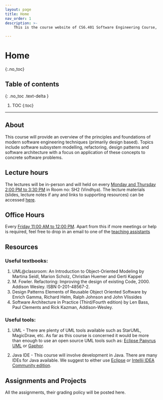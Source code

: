 ```yaml
---
layout: page
title: Home
nav_order: 1
description: >-
    This is the course website of CS6.401 Software Engineering Course, an elective course offered by Software Engineering Research Center, IIIT Hyderabad, India.

---
```


# Home
{:.no_toc}

## Table of contents
{: .no_toc .text-delta }

1. TOC
{:toc}

---

## About

This course will provide an overview of the principles and foundations of modern software engineering techniques (primarily design based). Topics include software subsystem modelling, refactoring, design patterns and software architecture with a focus on application of these concepts to concrete software problems.


## Lecture hours

The lectures will be in-person and will held on every [Monday and Thursday 2:00 PM to 3:30 PM](schedule.md) in Room no: SH2 (Vindhya). The lecture materials (slides, lecture notes if any and links to supporting resources) can be accessed [here](lectures.md).

## Office Hours

Every [Friday 11:00 AM to 12:00 PM](schedule.md). Apart from this if more meetings or help is required, feel free to drop in an email to one of the [teaching assistants](https://karthikv1392.github.io/se-iiith/staff/)

## Resources

### Useful textbooks:

  1. UML@classroom: An Introduction to Object-Oriented Modeling by Martina Seidl, Marion Scholz, Christian Huemer and Gerti Kappel
  2. M. Fowler. Refactoring: Improving the design of existing Code, 2000. Addison Wesley. ISBN 0-201-48567-2.
  3. Design Patterns Elements of Reusable Object Oriented Software by Enrich Gamma, Richard Helm, Ralph Johnson and John Vlissides
  4.  Software Architecture in Practice (Third/Fourth edition) by Len Bass, Paul Clements and Rick Kazman, Addison-Wesley.

### Useful tools:

  1. UML - There are plenty of UML tools available such as StarUML, MagicDraw, etc. As far as this course is concerned it would be more than enough to use an open source UML tools such as: [Eclipse Papyrus UML](https://www.eclipse.org/papyrus/) or [Gaphor](https://gaphor.org/).

  2. Java IDE - This course will involve development in Java. There are many IDEs for Java available. We suggest to either use [Eclipse](https://www.eclipse.org/) or [Intellij IDEA Community edition](https://www.jetbrains.com/idea/download).



## Assignments and Projects

All the assignments, their grading policy will be posted here.
